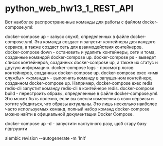 # python_web_hw13_1_REST_API

Вот наиболее распространенные команды для работы с файлом docker-compose.yml:

docker-compose up - запуск служб, определенных в файле docker-compose.yml. Эта команда создаст и запустит контейнеры для каждого сервиса, а также создаст сеть для взаимодействия контейнеров.
docker-compose down - остановить и удалить контейнеры, сети и тома, созданные командой docker-compose up.
docker-compose ps - выведет список контейнеров, созданных docker-compose up, а также их статус и другую информацию.
docker-compose logs - просмотр логов контейнеров, созданных docker-compose up.
docker-compose exec <имя службы> <команда> - выполнить команду в запущенном контейнере, созданном docker-compose up. Например, docker-compose exec redis redis-cli запустит команду redis-cli в контейнере redis.
docker-compose build - перестроить образы, определенные в файле docker-compose.yml. Это может быть полезно, если вы внесли изменения в свои сервисы и хотите убедиться, что образы актуальны.
Это лишь несколько наиболее часто используемых команд, полный набор команд docker-compose можно найти в официальной документации Docker Compose.

docker-compose up -d - запустити наступного разу, щоб стару базу підгрузити

 alembic revision --autogenerate -m 'Init'